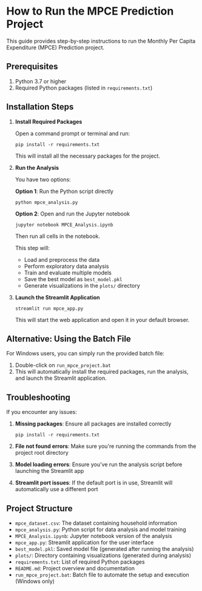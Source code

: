 # How to Run the MPCE Prediction Project

This guide provides step-by-step instructions to run the Monthly Per Capita Expenditure (MPCE) Prediction project.

## Prerequisites

1. Python 3.7 or higher
2. Required Python packages (listed in `requirements.txt`)

## Installation Steps

1. **Install Required Packages**

   Open a command prompt or terminal and run:

   ```
   pip install -r requirements.txt
   ```

   This will install all the necessary packages for the project.

2. **Run the Analysis**

   You have two options:

   **Option 1**: Run the Python script directly
   ```
   python mpce_analysis.py
   ```

   **Option 2**: Open and run the Jupyter notebook
   ```
   jupyter notebook MPCE_Analysis.ipynb
   ```
   Then run all cells in the notebook.

   This step will:
   - Load and preprocess the data
   - Perform exploratory data analysis
   - Train and evaluate multiple models
   - Save the best model as `best_model.pkl`
   - Generate visualizations in the `plots/` directory

3. **Launch the Streamlit Application**

   ```
   streamlit run mpce_app.py
   ```

   This will start the web application and open it in your default browser.

## Alternative: Using the Batch File

For Windows users, you can simply run the provided batch file:

1. Double-click on `run_mpce_project.bat`
2. This will automatically install the required packages, run the analysis, and launch the Streamlit application.

## Troubleshooting

If you encounter any issues:

1. **Missing packages**: Ensure all packages are installed correctly
   ```
   pip install -r requirements.txt
   ```

2. **File not found errors**: Make sure you're running the commands from the project root directory

3. **Model loading errors**: Ensure you've run the analysis script before launching the Streamlit app

4. **Streamlit port issues**: If the default port is in use, Streamlit will automatically use a different port

## Project Structure

- `mpce_dataset.csv`: The dataset containing household information
- `mpce_analysis.py`: Python script for data analysis and model training
- `MPCE_Analysis.ipynb`: Jupyter notebook version of the analysis
- `mpce_app.py`: Streamlit application for the user interface
- `best_model.pkl`: Saved model file (generated after running the analysis)
- `plots/`: Directory containing visualizations (generated during analysis)
- `requirements.txt`: List of required Python packages
- `README.md`: Project overview and documentation
- `run_mpce_project.bat`: Batch file to automate the setup and execution (Windows only)